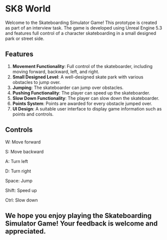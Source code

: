 # SK8 World

Welcome to the Skateboarding Simulator Game! This prototype is created as part of an interview task. The game is developed using Unreal Engine 5.3 and features full control of a character skateboarding in a small designed park or street side.

## Features

1. **Movement Functionality**: Full control of the skateboarder, including moving forward, backward, left, and right.
2. **Small Designed Level**: A well-designed skate park with various obstacles to jump over.
3. **Jumping**: The skateboarder can jump over obstacles.
4. **Pushing Functionality**: The player can speed up the skateboarder.
5. **Slow Down Functionality**: The player can slow down the skateboarder.
6. **Points System**: Points are awarded for every obstacle jumped over.
7. **UI Design**: A suitable user interface to display game information such as points and controls.

## Controls
W: Move forward

S: Move backward

A: Turn left

D: Turn right

Space: Jump

Shift: Speed up

Ctrl: Slow down


## We hope you enjoy playing the Skateboarding Simulator Game! Your feedback is welcome and appreciated.